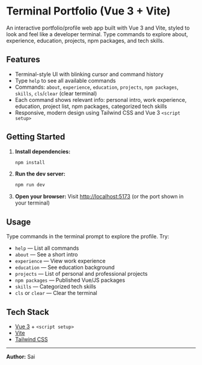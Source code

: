 
# Terminal Portfolio (Vue 3 + Vite)

An interactive portfolio/profile web app built with Vue 3 and Vite, styled to look and feel like a developer terminal. Type commands to explore about, experience, education, projects, npm packages, and tech skills.

## Features

- Terminal-style UI with blinking cursor and command history
- Type `help` to see all available commands
- Commands: `about`, `experience`, `education`, `projects`, `npm packages`, `skills`, `cls`/`clear` (clear terminal)
- Each command shows relevant info: personal intro, work experience, education, project list, npm packages, categorized tech skills
- Responsive, modern design using Tailwind CSS and Vue 3 `<script setup>`

## Getting Started

1. **Install dependencies:**
   ```bash
   npm install
   ```
2. **Run the dev server:**
   ```bash
   npm run dev
   ```
3. **Open your browser:**
   Visit [http://localhost:5173](http://localhost:5173) (or the port shown in your terminal)

## Usage

Type commands in the terminal prompt to explore the profile. Try:

- `help` — List all commands
- `about` — See a short intro
- `experience` — View work experience
- `education` — See education background
- `projects` — List of personal and professional projects
- `npm packages` — Published Vue/JS packages
- `skills` — Categorized tech skills
- `cls` or `clear` — Clear the terminal

## Tech Stack

- [Vue 3](https://vuejs.org/) + `<script setup>`
- [Vite](https://vitejs.dev/)
- [Tailwind CSS](https://tailwindcss.com/)

---

**Author:** Sai

